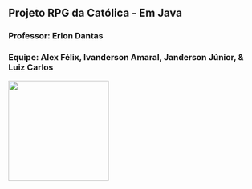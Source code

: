 ## Projeto RPG da Católica - Em Java
### Professor: Erlon Dantas
### Equipe: Alex Félix, Ivanderson Amaral, Janderson Júnior, & Luiz Carlos

<img height=200 src="https://images.squarespace-cdn.com/content/v1/5e2b70dfd7eb2954ac4d4865/1579907152205-9X7YFP8J0PFZVD32GGK2/Conjurer-Animations.gif?format=500w"/>
